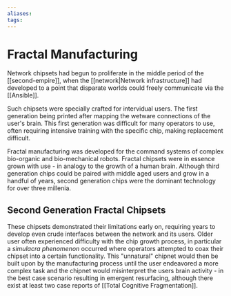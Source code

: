 ```yaml
---
aliases:
tags:
---
```


# Fractal Manufacturing

Network chipsets had begun to proliferate in the middle period of the [[second-empire]], when the [[network|Network infrastructure]] had developed to a point that disparate worlds could freely communicate via the [[Ansible]].  

Such chipsets were specially crafted for intervidual users. The first generation being printed after mapping the wetware connections of the user's brain. This first generation was difficult for many operators to use, often requiring intensive training with the specific chip, making replacement difficult.

Fractal manufacturing was developed for the command systems of complex bio-organic and bio-mechanical robots. Fractal chipsets were in essence grown with use - in analogy to the growth of a human brain. Although third generation chips could be paired with middle aged users and grow in a handful of years, second generation chips were the dominant technology for over three millenia.

## Second Generation Fractal Chipsets  

These chipsets demonstrated their limitations early on, requiring years to develop even crude interfaces between the network and its users. Older user often experienced difficulty with the chip growth process, in particular a *simulacra phenomenon* occurred where operators attempted to coax their chipset into a certain functionality. This "unnatural" chipnet would then be built upon by the manufacturing process until the user endeavored a more complex task and the chipnet would misinterpret the users brain activity - in the best case scenario resulting in emergent resurfacing, although there exist at least two case reports of [[Total Cognitive Fragmentation]].